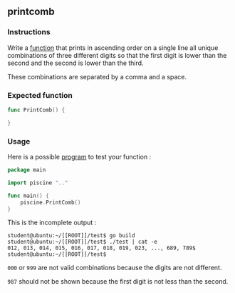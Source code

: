 ## printcomb

### Instructions

Write a [function](TODO-LINK) that prints in ascending order on a single line all unique combinations of three different digits so that the first digit is lower than the second and the second is lower than the third.

These combinations are separated by a comma and a space.

### Expected function

```go
func PrintComb() {

}
```

### Usage

Here is a possible [program](TODO-LINK) to test your function :

```go
package main

import piscine ".."

func main() {
	piscine.PrintComb()
}
```

This is the incomplete output :

```console
student@ubuntu:~/[[ROOT]]/test$ go build
student@ubuntu:~/[[ROOT]]/test$ ./test | cat -e
012, 013, 014, 015, 016, 017, 018, 019, 023, ..., 689, 789$
student@ubuntu:~/[[ROOT]]/test$
```

`000` or `999` are not valid combinations because the digits are not different.

`987` should not be shown because the first digit is not less than the second.
